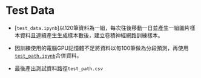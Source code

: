 # Test Data

* [`test_data.ipynb`]以120筆資料為一組，每次往後移動一日並產生一組圖片樣本資料且連續產生生成樣本數後，建立卷積神經網路訓練樣本。

* 因訓練使用的電腦GPU記憶體不足將資料以每100筆做為分段預測，再使用[`test_path.ipynb`](test/test_path.ipynb)合併資料。

* 最後產出測試資料路徑`test_path.csv`

